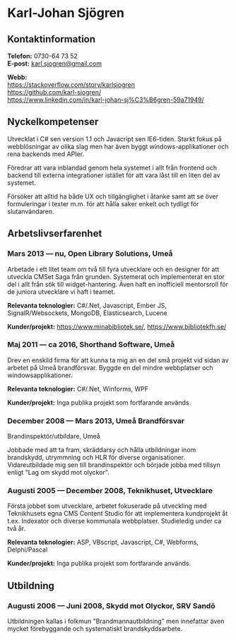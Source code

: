 # Karl-Johan Sjögren

## Kontaktinformation

**Telefon:** 0730-64 73 52  
**E-post:** karl.sjogren@gmail.com

**Webb:**  
https://stackoverflow.com/story/karlsjogren  
https://github.com/karl-sjogren/  
https://www.linkedin.com/in/karl-johan-sj%C3%B6gren-59a71949/

## Nyckelkompetenser

Utvecklat i C# sen version 1.1 och Javacript sen IE6-tiden. Starkt fokus på webblösningar av olika slag men har även byggt windows-applikationer och rena backends med APIer.

Föredrar att vara inblandad genom hela systemet i allt från frontend och backend till externa integrationer istället för att vara låst till en liten del av systemet.

Försöker att alltid ha både UX och tillgänglighet i åtanke samt att se över formuleringar i texter m.m. för att hålla saker enkelt och tydligt för slutanvändaren.



## Arbetslivserfarenhet


### Mars 2013 &mdash; nu, Open Library Solutions, Umeå

Arbetade i ett litet team om två till fyra utvecklare och en designer för att utveckla CMSet Saga från grunden. Systemerat och implementerat en stor del i allt från sök till widget-hantering. Även haft en inofficiell mentorsroll för de juniora utvecklare vi haft i teamet.

**Relevanta teknologier:** C#/.Net, Javascript, Ember JS, SignalR/Websockets, MongoDB, Elasticsearch, Lucene

**Kunder/projekt:** https://www.minabibliotek.se/, https://www.bibliotekfh.se/


### Maj 2011 &mdash; ca 2016, Shorthand Software, Umeå

Drev en enskild firma för att kunna ta mig an en del små projekt vid sidan av arbetet på Umeå brandförsvar. Byggde en del mindre webbplatser och windowsapplikationer.

**Relevanta teknologier:** C#/.Net, Winforms, WPF

**Kunder/projekt:** Inga publika projekt som fortfarande används.


### December 2008 &mdash; Mars 2013, Umeå Brandförsvar

Brandinspektör/utbildare, Umeå

Jobbade med att ta fram, skräddarsy och hålla utbildningar inom brandskydd, utrymmning och HLR för diverse organisationer. Vidareutbildade mig sen till brandinspektör och började jobba med tillsyn enligt "Lag om skydd mot olyckor".


### Augusti 2005 &mdash; December 2008, Teknikhuset, Utvecklare

Första jobbet som utvecklare, arbetet fokuserade på utveckling med Teknikhusets egna CMS Content Studio för att implementera kundprojekt åt t.ex. Indexator och diverse kommunala webbplatser. Studieledig under ca två år.

**Relevanta teknologier:** ASP, VBscript, Javascript, C#, Webforms, Delphi/Pascal

**Kunder/projekt:** Inga publika projekt som fortfarande används.

## Utbildning

### Augusti 2006 &mdash; Juni 2008, Skydd mot Olyckor, SRV Sandö

Utbildningen kallas i folkmun "Brandmannautbildning" men innefattar även mycket förebyggande och systematiskt brandskyddsarbete.

